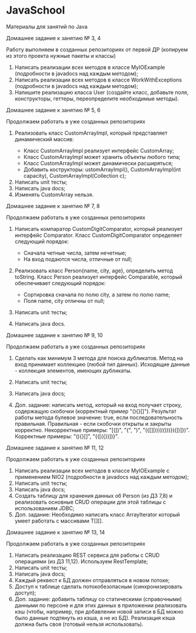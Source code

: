 # JavaSchool
Материалы для занятий по Java

Домашнее задание к занятию № 3, 4 

Работу выполняем в созданных репозиториях от первой ДР (копируем из этого проекта нужные пакеты и классы)

1. Написать реализации всех методов в классе MyIOExample (подробности в javadocs над каждым методом);
2. Написать реализации всех методов в классе WorkWithExceptions (подробности в javadocs над каждым методом);
3. Напишите реализацию класса User (создайте класс, добавьте поля, конструкторы, геттеры, переопределите необходимые
   методы).


Домашнее задание к занятию № 5, 6

Продолжаем работать в уже созданных репозиториях

1. Реализовать класс CustomArrayImpl<T>, который представляет динамический массив:
      - Класс CustomArrayImpl реализует интерфейс CustomArray<T>;
      - Класс CustomArrayImpl может хранить объекты любого типа;
      - Класс CustomArrayImpl может динамически расширяться;
      - Добавить кострукторы: ustomArrayImpl(), CustomArrayImpl(int capacity), CustomArrayImpl(Collection<T> c);
2. Написать unit тесты;
3. Написать java docs;
4. Изменять CustomArray<T> нельзя.


Домашнее задание к занятию № 7, 8

Продолжаем работать в уже созданных репозиториях

1. Написать компаратор CustomDigitComparator, который реализует интерфейс Comparator<Integer>.
   Класс CustomDigitComparator определяет следующий порядок:
      - Сначала четные числа, затем нечетные;
      - На вход подаются числа, отличные от null;
   
2. Реализовать класс Person{name, city, age}, определить метод toString.
   Класс Person реализует интерфейс Comparable<Person>, который обеспечивает следующий порядок:
   - Сортировка сначала по полю city, а затем по полю name;
   - Поля name, city отличны от null;
3. Написать unit тесты;
4. Написать java docs.


Домашнее задание к занятию № 9, 10

Продолжаем работать в уже созданных репозиториях

1. Сделать как минимум 3 метода для поиска дубликатов. Метод на вход принимает коллекцию (любой тип данных).
   Исходящие данные - коллекция элементов, имеющих дубликаты.
   
2. Написать unit тесты;
3. Написать java docs;
4. Доп. задание: написать метод, который на вход получает строку, содержащую скобочки (корректный пример "(){}[]").
   Результат работы метода булевое значение: true, если последовательность правильная. Правильная - если скобочки открыты и
   закрыты корректно. Некорректные примеры: "[(])", "{", ")", "({[][({((()))})(])]})". Корректные примеры: "(){}[]",
   "{([({})])}".
   
   
Домашнее задание к занятию № 11, 12

Продолжаем работать в уже созданных репозиториях

1. Написать реализации всех методов в классе MyIOExample с применением NIO2 (подробности в javadocs над каждым методом);
2. Написать unit тесты;
3. Написать java docs;
4. Создать таблицу для хранения данных об Person (из ДЗ 7,8) и реализовать основные CRUD операции для этой таблицы с использованием JDBC;
5. Доп. задание: Необходимо написать класс ArrayIterator который умеет работать с массивами T[][].


Домашнее задание к занятию № 13, 14

Продолжаем работать в уже созданных репозиториях

1. Написать реализацию REST сервиса для работы с CRUD операциями (из ДЗ 11,12). Используем RestTemplate;
2. Написать unit тесты;
3. Написать java docs;
4. Каждый реквест к БД должен отправляться в новом потоке;
5. Доступ к таблице сделать потокобезопасным (синхронизировать доступ);
6. Доп. задание: добавить таблицу со статическими (справочными) данными по персоне и для этих данных в приложении реализовать кэш (чтобы, например, при добавлении новой записи в БД можно было данные подтянуть из кэша, а не из БД). Реализация кэша должна быть своя (готовый нельзя использовать).
